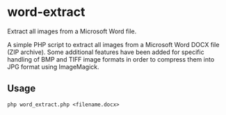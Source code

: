 # word-extract
Extract all images from a Microsoft Word file.

A simple PHP script to extract all images from a Microsoft Word DOCX file (ZIP archive). Some additional features have been added for specific handling of BMP and TIFF image formats in order to compress them into JPG format using ImageMagick.

## Usage
```
php word_extract.php <filename.docx>
```
